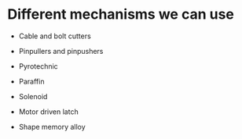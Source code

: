 # Different mechanisms we can use

* Cable and bolt cutters

* Pinpullers and pinpushers

 * Pyrotechnic

 * Paraffin

 * Solenoid

* Motor driven latch

* Shape memory alloy
